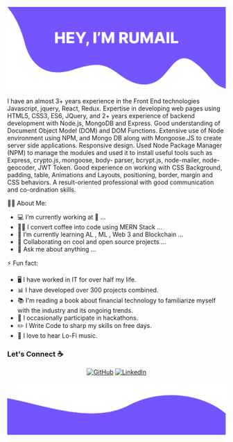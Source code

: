 
![alt text](./Cover.jpg)

I have an almost 3+ years experience in the Front End technologies Javascript, jquery, React, Redux. Expertise in developing web pages using HTML5, CSS3, ES6, JQuery, and 2+ years experience of backend development with Node.js, MongoDB and Express. Good understanding of Document Object Model (DOM) and DOM Functions. Extensive use of Node environment using NPM, and Mongo DB along with Mongoose.JS to create server side applications. Responsive design. Used Node Package Manager (NPM) to manage the modules and used it to install useful tools such as Express, crypto.js, mongoose, body- parser, bcrypt.js, node-mailer, node-geocoder, JWT Token. Good experience on working with CSS Background, padding, table, Animations and Layouts, positioning, border, margin and CSS behaviors. A result-oriented professional with good communication and co-ordination skills.

<!--
**RumailIjaz/RumailIjaz** is a ✨ _special_ ✨ repository because its `README.md` (this file) appears on your GitHub profile.

Here are some ideas to get you started:
-->

🧑‍💼 About Me:

-   💻 I’m currently working at 👀 ...
-   👨‍💻 I convert coffee into code using MERN Stack ...
-   🌱 I’m currently learning AL , ML , Web 3 and Blockchain ...
-   👯 Collaborating on cool and open source projects ...
-   💬 Ask me about anything ...

⚡ Fun fact:

-   🖥️ I have worked in IT for over half my life.
-   📊 I have developed over 300 projects combined.
-   📚 I'm reading a book about financial technology to familiarize myself with the industry and its ongoing trends.
-   🥇 I occasionally participate in hackathons.
-   :pencil2: I Write Code to sharp my skills on free days.
-   :musical_note: I love to hear Lo-Fi music.

### Let's Connect :coffee:

 <p align="center">
 	<a href="https://github.com/rumail-ijaz"><img src="https://img.icons8.com/bubbles/50/000000/github.png" alt="GitHub"/></a>
 	<a href="https://www.linkedin.com/in/rumail-ijaz/"><img src="https://img.icons8.com/bubbles/50/000000/linkedin.png" alt="LinkedIn"/></a>
 </p>
 
![alt text](./bottom.png)
